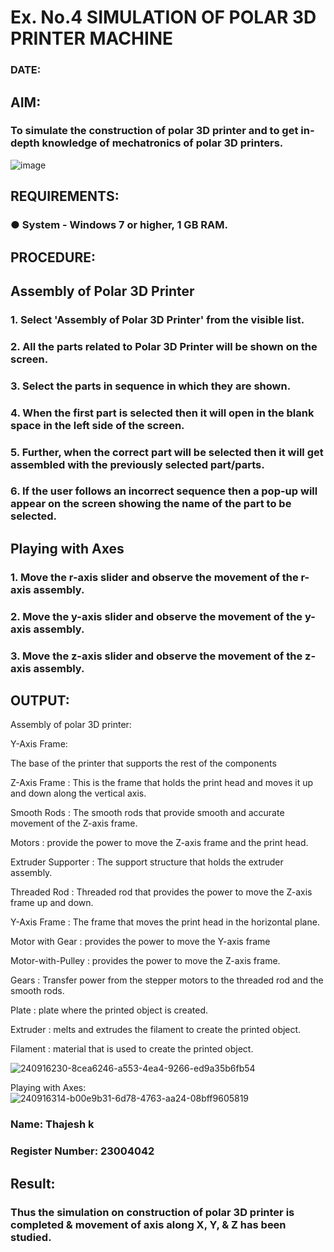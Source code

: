 # Ex. No.4 SIMULATION OF POLAR 3D PRINTER MACHINE

### DATE: 

## AIM:
### To simulate the construction of polar 3D printer and to get in-depth knowledge of mechatronics of polar 3D printers.

![image](https://github.com/Sellakumar1987/Ex.-No.-4---SIMULATION-OF-POLAR-3D-PRINTER-MACHINE/assets/113594316/b551f195-9877-49a2-99bb-a9efcfb3381a)

## REQUIREMENTS:
### ●	System - Windows 7 or higher, 1 GB RAM.

## PROCEDURE:

## Assembly of Polar 3D Printer
### 1.	Select 'Assembly of Polar 3D Printer' from the visible list.
### 2.	All the parts related to Polar 3D Printer will be shown on the screen.
### 3.	Select the parts in sequence in which they are shown.
### 4.	When the first part is selected then it will open in the blank space in the left side of the screen.
### 5.	Further, when the correct part will be selected then it will get assembled with the previously selected part/parts.
### 6.	If the user follows an incorrect sequence then a pop-up will appear on the screen showing the name of the part to be selected.

## Playing with Axes
### 1.	Move the r-axis slider and observe the movement of the r-axis assembly.
### 2.	Move the y-axis slider and observe the movement of the y-axis assembly.
### 3.	Move the z-axis slider and observe the movement of the z-axis assembly.

## OUTPUT:

Assembly of polar 3D printer:

Y-Axis Frame:

The base of the printer that supports the rest of the components

Z-Axis Frame :
This is the frame that holds the print head and moves it up and down along the vertical axis.

Smooth Rods :
The smooth rods that provide smooth and accurate movement of the Z-axis frame.

Motors :
provide the power to move the Z-axis frame and the print head.

Extruder Supporter :
The support structure that holds the extruder assembly.

Threaded Rod :
Threaded rod that provides the power to move the Z-axis frame up and down.

Y-Axis Frame :
The frame that moves the print head in the horizontal plane.

Motor with Gear :
provides the power to move the Y-axis frame

Motor-with-Pulley :
provides the power to move the Z-axis frame.

Gears :
Transfer power from the stepper motors to the threaded rod and the smooth rods.

Plate :
plate where the printed object is created.

Extruder :
melts and extrudes the filament to create the printed object.

Filament :
material that is used to create the printed object.

![240916230-8cea6246-a553-4ea4-9266-ed9a35b6fb54](https://github.com/charumathiramesh/Ex.-No.-4---SIMULATION-OF-POLAR-3D-PRINTER-MACHINE/assets/120204455/0560f210-24c7-4392-bb42-744f53da2764)

Playing with Axes:
![240916314-b00e9b31-6d78-4763-aa24-08bff9605819](https://github.com/charumathiramesh/Ex.-No.-4---SIMULATION-OF-POLAR-3D-PRINTER-MACHINE/assets/120204455/c20d6867-2c2d-4dc0-a8e6-01661d5d86a4)

### Name: Thajesh k
### Register Number: 23004042

## Result: 
### Thus the simulation on construction of polar 3D printer is completed & movement of axis along X, Y, & Z has been studied.

